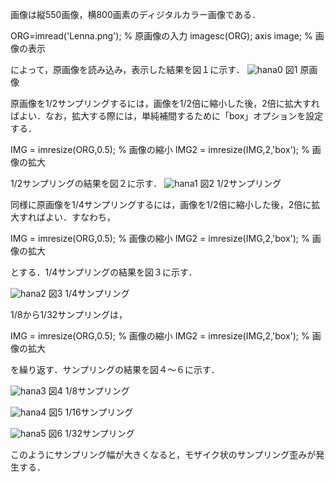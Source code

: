 画像は縦550画像，横800画素のディジタルカラー画像である．

ORG=imread('Lenna.png'); % 原画像の入力
imagesc(ORG); axis image; % 画像の表示

によって，原画像を読み込み，表示した結果を図１に示す．
![hana0](https://user-images.githubusercontent.com/34636430/34911525-a747cd6a-f90f-11e7-902e-50e7a29854bd.png)
図1 原画像

原画像を1/2サンプリングするには，画像を1/2倍に縮小した後，2倍に拡大すればよい．なお，拡大する際には，単純補間するために「box」オプションを設定する．

IMG = imresize(ORG,0.5); % 画像の縮小
IMG2 = imresize(IMG,2,'box'); % 画像の拡大

1/2サンプリングの結果を図２に示す．
![hana1](https://user-images.githubusercontent.com/34636430/34911526-b0237cd6-f90f-11e7-872d-0865d948d609.png)
図2 1/2サンプリング

同様に原画像を1/4サンプリングするには，画像を1/2倍に縮小した後，2倍に拡大すればよい．すなわち，

IMG = imresize(ORG,0.5); % 画像の縮小
IMG2 = imresize(IMG,2,'box'); % 画像の拡大

とする．1/4サンプリングの結果を図３に示す．

![hana2](https://user-images.githubusercontent.com/34636430/34911528-b1f02ef6-f90f-11e7-92e2-2ce5f576f673.png)
図3 1/4サンプリング

1/8から1/32サンプリングは，

IMG = imresize(ORG,0.5); % 画像の縮小
IMG2 = imresize(IMG,2,'box'); % 画像の拡大

を繰り返す．サンプリングの結果を図４～６に示す．

![hana3](https://user-images.githubusercontent.com/34636430/34911529-b4197f98-f90f-11e7-9e2b-e14e8c08e779.png)
図4 1/8サンプリング

![hana4](https://user-images.githubusercontent.com/34636430/34911531-b86f86c8-f90f-11e7-9d6c-816de9370dca.png)
図5 1/16サンプリング

![hana5](https://user-images.githubusercontent.com/34636430/34911533-bb0f3f22-f90f-11e7-9d9d-8024de43c68c.png)
図6 1/32サンプリング

このようにサンプリング幅が大きくなると，モザイク状のサンプリング歪みが発生する．
